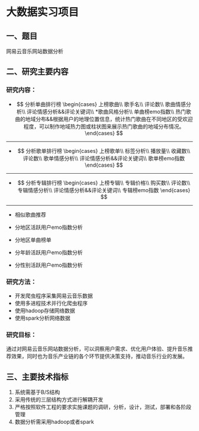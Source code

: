 # 大数据实习项目

## 一、题目

网易云音乐网站数据分析

## 二、研究主要内容

### 研究内容：

- $$
  分析单曲排行榜
  \begin{cases}
  上榜歌曲\\
  歌手名\\
  评论数\\
  歌曲情感分析\\
  评论情感分析&&评论关键词\\
  *歌曲风格分析\\
  单曲榜emo指数\\
  热门歌曲的地域分布&&根据用户的地理位置信息，统计热门歌曲在不同地区的受欢迎程度，可以制作地域热力图或柱状图来展示热门歌曲的地域分布情况。
  \end{cases}
  $$

---

- $$
  分析歌单排行榜
  \begin{cases}
  上榜歌单\\
  标签分析\\
  播放量\\
  收藏数\\
  评论数\\
  歌单情感分析\\
  评论情感分析&&评论关键词\\
  歌单榜emo指数
  \end{cases}
  $$

---

- $$
  分析专辑排行榜
  \begin{cases}
  上榜专辑\\
  专辑价格\\
  购买数\\
  评论数\\
  专辑情感分析\\
  评论情感分析&&评论关键词\\
  专辑榜emo指数
  \end{cases}
  $$

---

- 相似歌曲推荐

- 分地区活跃用户emo指数分析

- 分地区单曲榜单

- 分年龄活跃用户emo指数分析

- 分性别活跃用户emo指数分析

### 研究方法：

- 开发爬虫程序采集网易云音乐数据
- 使用多进程技术并行化爬虫程序
- 使用hadoop存储网络数据
- 使用spark分析网络数据

### 研究目标：

通过对网易云音乐网站数据分析，可以洞察用户需求、优化用户体验、提升音乐推荐效果，同时也为音乐产业链的各个环节提供决策支持，推动音乐行业的发展。

## 三、主要技术指标

1. 系统需基于B/S结构
2. 采用传统的三层结构方式进行解耦开发
3. 严格按照软件工程的要求实施课题的调研，分析，设计，测试，部署和各阶段管理
4. 数据分析需采用hadoop或者spark